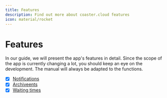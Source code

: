 ```yaml
---
title: Features
description: Find out more about coaster.cloud features
icon: material/rocket
---
```


# Features

In our guide, we will present the app's features in detail. Since the scope of the app is currently changing a lot, you should keep an eye on the development. The manual will always be adapted to the functions.

- [x] [Notifications](notification)
- [x] [Archiveents](archivements)
- [x] [Waiting times](waitingtimes)
